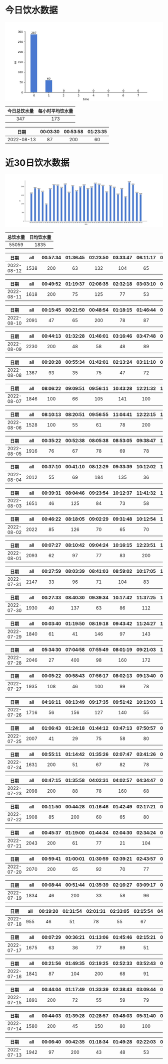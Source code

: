 # 今日饮水数据

<div align=center>
<img src="today.jpg" style="zoom: 100%;" />

| 今日总饮水量 | 每小时平均饮水量 |
| :----: | :----: |
| 347 | 173 |
</div>

| 日期 | 00:03:30 | 00:53:58 | 01:23:35 |
| :----: | :----: | :----: | :----: |
| 2022-08-13 | 87 | 200 | 60 |

# 近30日饮水数据

<div align=center>
<img src="30.jpg"style="zoom: 100%;" />

| 总饮水量 | 日均饮水量 |
| :----: | :----: |
| 55059 | 1835 |
</div>

| 日期 | all | 00:57:34 | 01:36:45 | 02:23:50 | 03:33:47 | 06:11:17 | 06:52:07 | 16:06:25 | 16:36:48 | 16:49:28 | 17:02:08 | 17:36:34 | 18:15:00 | 22:31:11 |
| :----: | :----: | :----: | :----: | :----: | :----: | :----: | :----: | :----: | :----: | :----: | :----: | :----: | :----: | :----: |
| 2022-08-12 | 1538 | 200 | 63 | 132 | 104 | 65 | 97 | 62 | 67 | 72 | 53 | 46 | 77 | 500 |

| 日期 | all | 00:49:52 | 01:19:37 | 02:06:35 | 02:32:18 | 03:03:10 | 04:03:46 | 04:28:58 | 06:03:40 | 06:55:58 | 07:44:54 | 08:51:29 | 17:31:01 | 17:56:42 | 18:19:38 | 19:23:49 | 19:43:50 | 22:14:59 | 23:23:46 |
| :----: | :----: | :----: | :----: | :----: | :----: | :----: | :----: | :----: | :----: | :----: | :----: | :----: | :----: | :----: | :----: | :----: | :----: | :----: | :----: |
| 2022-08-11 | 1618 | 200 | 75 | 125 | 77 | 53 | 63 | 46 | 173 | 82 | 66 | 16 | 88 | 110 | 38 | 200 | 89 | 56 | 61 |

| 日期 | all | 00:15:45 | 00:21:50 | 00:48:54 | 01:18:15 | 01:46:44 | 02:19:28 | 03:43:48 | 03:54:10 | 05:44:37 | 06:15:17 | 07:00:44 | 08:11:16 | 16:18:21 | 16:48:30 | 18:49:50 | 20:30:07 | 22:24:23 | 22:25:02 | 22:26:24 | 23:33:05 | 23:33:22 | 23:37:01 |
| :----: | :----: | :----: | :----: | :----: | :----: | :----: | :----: | :----: | :----: | :----: | :----: | :----: | :----: | :----: | :----: | :----: | :----: | :----: | :----: | :----: | :----: | :----: | :----: |
| 2022-08-10 | 2091 | 47 | 65 | 200 | 78 | 87 | 66 | 57 | 57 | 75 | 86 | 63 | 69 | 92 | 33 | 500 | 68 | 92 | 65 | 88 | 88 | 47 | 68 |

| 日期 | all | 00:44:13 | 01:32:28 | 01:46:01 | 03:16:46 | 03:47:48 | 04:21:42 | 06:04:38 | 06:47:55 | 07:51:49 | 08:00:27 | 08:10:06 | 08:43:30 | 09:18:21 | 10:14:18 | 15:02:59 | 17:43:37 | 18:41:28 | 19:44:53 | 20:27:22 | 22:30:16 | 22:31:19 | 22:33:57 | 22:36:45 | 22:39:48 |
| :----: | :----: | :----: | :----: | :----: | :----: | :----: | :----: | :----: | :----: | :----: | :----: | :----: | :----: | :----: | :----: | :----: | :----: | :----: | :----: | :----: | :----: | :----: | :----: | :----: | :----: |
| 2022-08-09 | 2230 | 200 | 48 | 58 | 48 | 89 | 68 | 200 | 108 | 67 | 72 | 108 | 78 | 101 | 43 | 54 | 65 | 400 | 59 | 133 | 77 | 55 | 30 | 25 | 44 |

| 日期 | all | 00:20:28 | 00:55:34 | 01:42:01 | 02:13:24 | 03:11:10 | 03:45:19 | 08:51:51 | 12:52:30 | 13:49:18 | 13:59:54 | 14:59:24 | 16:47:05 | 17:20:49 | 20:24:47 | 20:54:26 | 21:27:43 | 21:52:09 | 22:54:33 | 23:24:42 |
| :----: | :----: | :----: | :----: | :----: | :----: | :----: | :----: | :----: | :----: | :----: | :----: | :----: | :----: | :----: | :----: | :----: | :----: | :----: | :----: | :----: |
| 2022-08-08 | 1367 | 93 | 35 | 75 | 47 | 72 | 46 | 52 | 79 | 200 | 55 | 68 | 64 | 34 | 78 | 103 | 48 | 67 | 72 | 79 |

| 日期 | all | 08:06:22 | 09:09:51 | 09:56:11 | 10:43:28 | 12:21:32 | 12:22:00 | 13:16:41 | 13:46:56 | 14:18:54 | 15:12:18 | 16:39:29 | 17:21:06 | 19:01:45 | 19:48:53 | 21:51:09 | 23:21:27 |
| :----: | :----: | :----: | :----: | :----: | :----: | :----: | :----: | :----: | :----: | :----: | :----: | :----: | :----: | :----: | :----: | :----: | :----: |
| 2022-08-07 | 1846 | 100 | 66 | 105 | 141 | 100 | 100 | 63 | 88 | 58 | 83 | 114 | 200 | 60 | 180 | 300 | 88 |

| 日期 | all | 08:10:13 | 08:20:51 | 09:56:55 | 11:04:41 | 12:22:15 | 13:04:20 | 15:02:32 | 16:02:33 | 16:38:37 | 17:24:37 | 19:35:13 | 20:22:48 | 21:12:46 | 21:42:32 | 22:42:48 | 23:37:59 |
| :----: | :----: | :----: | :----: | :----: | :----: | :----: | :----: | :----: | :----: | :----: | :----: | :----: | :----: | :----: | :----: | :----: | :----: |
| 2022-08-06 | 1528 | 100 | 55 | 61 | 78 | 200 | 69 | 79 | 177 | 48 | 200 | 65 | 103 | 63 | 68 | 73 | 89 |

| 日期 | all | 00:35:22 | 00:52:38 | 08:05:38 | 08:53:05 | 09:38:47 | 10:12:23 | 11:10:42 | 12:29:37 | 13:07:01 | 14:17:13 | 15:14:26 | 15:52:55 | 17:21:08 | 18:40:37 | 19:25:29 | 20:22:16 | 21:22:34 | 21:52:34 | 22:39:54 | 23:47:49 |
| :----: | :----: | :----: | :----: | :----: | :----: | :----: | :----: | :----: | :----: | :----: | :----: | :----: | :----: | :----: | :----: | :----: | :----: | :----: | :----: | :----: | :----: |
| 2022-08-05 | 1916 | 76 | 67 | 78 | 69 | 78 | 61 | 66 | 200 | 34 | 76 | 85 | 59 | 89 | 41 | 200 | 400 | 71 | 35 | 66 | 65 |

| 日期 | all | 00:37:10 | 00:41:10 | 08:12:29 | 09:33:39 | 10:12:02 | 11:05:20 | 12:35:12 | 13:04:08 | 15:01:36 | 16:33:53 | 17:39:18 | 18:14:33 | 18:43:27 | 19:42:02 | 20:26:02 | 20:41:01 | 21:45:39 | 22:15:43 | 23:09:02 |
| :----: | :----: | :----: | :----: | :----: | :----: | :----: | :----: | :----: | :----: | :----: | :----: | :----: | :----: | :----: | :----: | :----: | :----: | :----: | :----: | :----: |
| 2022-08-04 | 2012 | 55 | 69 | 184 | 135 | 36 | 98 | 200 | 73 | 71 | 79 | 200 | 96 | 60 | 81 | 33 | 67 | 300 | 69 | 106 |

| 日期 | all | 00:39:31 | 08:04:46 | 09:23:54 | 10:12:37 | 11:41:32 | 12:23:45 | 13:07:38 | 15:08:24 | 15:59:14 | 17:16:38 | 18:22:18 | 19:45:45 | 20:14:30 | 21:31:06 | 22:05:08 | 22:19:35 | 22:35:31 | 23:05:22 | 23:58:46 |
| :----: | :----: | :----: | :----: | :----: | :----: | :----: | :----: | :----: | :----: | :----: | :----: | :----: | :----: | :----: | :----: | :----: | :----: | :----: | :----: | :----: |
| 2022-08-03 | 1651 | 46 | 125 | 84 | 73 | 58 | 200 | 168 | 43 | 72 | 200 | 82 | 75 | 26 | 89 | 56 | 80 | 69 | 55 | 50 |

| 日期 | all | 00:46:22 | 08:18:05 | 09:02:29 | 09:31:48 | 10:12:54 | 11:07:24 | 12:20:22 | 13:00:26 | 14:46:57 | 15:13:15 | 16:34:03 | 17:18:38 | 17:54:40 | 19:08:19 | 20:41:59 | 22:48:15 | 23:15:47 |
| :----: | :----: | :----: | :----: | :----: | :----: | :----: | :----: | :----: | :----: | :----: | :----: | :----: | :----: | :----: | :----: | :----: | :----: | :----: |
| 2022-08-02 | 2022 | 85 | 126 | 70 | 65 | 70 | 137 | 200 | 63 | 65 | 76 | 157 | 200 | 71 | 55 | 69 | 400 | 113 |

| 日期 | all | 00:07:27 | 08:10:42 | 09:04:24 | 10:16:15 | 12:23:51 | 12:53:34 | 13:13:56 | 14:55:40 | 15:14:04 | 15:52:02 | 16:37:31 | 17:26:40 | 18:15:18 | 18:49:42 | 19:17:16 | 20:43:40 | 21:49:39 | 22:19:28 | 22:51:35 | 23:21:24 |
| :----: | :----: | :----: | :----: | :----: | :----: | :----: | :----: | :----: | :----: | :----: | :----: | :----: | :----: | :----: | :----: | :----: | :----: | :----: | :----: | :----: | :----: |
| 2022-08-01 | 2093 | 62 | 97 | 77 | 83 | 200 | 60 | 80 | 123 | 46 | 29 | 73 | 200 | 99 | 41 | 57 | 75 | 400 | 109 | 65 | 117 |

| 日期 | all | 00:27:59 | 08:03:39 | 08:41:03 | 08:59:02 | 10:17:05 | 11:26:11 | 12:24:12 | 12:57:51 | 13:49:24 | 16:23:35 | 17:23:16 | 18:49:14 | 19:33:17 | 20:11:04 | 21:35:10 | 21:54:28 | 23:16:26 | 23:51:28 |
| :----: | :----: | :----: | :----: | :----: | :----: | :----: | :----: | :----: | :----: | :----: | :----: | :----: | :----: | :----: | :----: | :----: | :----: | :----: | :----: |
| 2022-07-31 | 2147 | 33 | 96 | 71 | 104 | 83 | 133 | 200 | 88 | 87 | 116 | 200 | 88 | 108 | 99 | 400 | 98 | 103 | 40 |

| 日期 | all | 00:27:33 | 08:40:30 | 09:39:34 | 10:17:42 | 11:37:25 | 12:34:25 | 13:05:40 | 14:01:54 | 14:58:03 | 15:16:41 | 16:00:31 | 16:35:22 | 17:19:48 | 17:44:08 | 18:38:31 | 19:41:27 | 20:42:24 | 21:12:27 | 21:59:13 | 22:51:13 | 23:32:06 |
| :----: | :----: | :----: | :----: | :----: | :----: | :----: | :----: | :----: | :----: | :----: | :----: | :----: | :----: | :----: | :----: | :----: | :----: | :----: | :----: | :----: | :----: | :----: |
| 2022-07-30 | 1930 | 40 | 137 | 63 | 86 | 112 | 200 | 79 | 86 | 98 | 61 | 60 | 88 | 200 | 150 | 71 | 55 | 61 | 86 | 104 | 67 | 26 |

| 日期 | all | 00:03:40 | 01:19:50 | 08:19:18 | 09:43:42 | 11:24:27 | 12:24:55 | 12:57:49 | 13:42:50 | 14:18:20 | 15:16:13 | 16:14:24 | 17:41:19 | 18:05:20 | 19:35:15 | 20:08:01 | 20:33:24 | 21:15:32 | 21:59:23 | 23:14:54 |
| :----: | :----: | :----: | :----: | :----: | :----: | :----: | :----: | :----: | :----: | :----: | :----: | :----: | :----: | :----: | :----: | :----: | :----: | :----: | :----: | :----: |
| 2022-07-29 | 1840 | 61 | 41 | 146 | 97 | 143 | 200 | 45 | 72 | 107 | 82 | 44 | 35 | 59 | 400 | 56 | 69 | 83 | 45 | 55 |

| 日期 | all | 05:34:30 | 07:04:58 | 07:55:49 | 08:01:19 | 09:21:03 | 10:05:19 | 11:33:10 | 12:20:31 | 13:04:09 | 14:40:55 | 15:27:36 | 16:20:55 | 17:21:35 | 19:08:33 | 19:58:25 | 21:23:52 | 22:27:46 |
| :----: | :----: | :----: | :----: | :----: | :----: | :----: | :----: | :----: | :----: | :----: | :----: | :----: | :----: | :----: | :----: | :----: | :----: | :----: |
| 2022-07-28 | 2046 | 27 | 400 | 98 | 160 | 172 | 26 | 57 | 200 | 138 | 102 | 65 | 89 | 200 | 144 | 63 | 37 | 68 |

| 日期 | all | 00:05:22 | 00:58:43 | 07:56:17 | 08:02:13 | 09:13:40 | 09:44:58 | 10:24:10 | 10:54:24 | 11:33:07 | 12:16:58 | 13:06:53 | 13:44:17 | 14:15:26 | 14:48:32 | 15:31:54 | 17:21:59 | 17:31:24 | 19:51:37 | 20:39:33 | 21:06:53 |
| :----: | :----: | :----: | :----: | :----: | :----: | :----: | :----: | :----: | :----: | :----: | :----: | :----: | :----: | :----: | :----: | :----: | :----: | :----: | :----: | :----: | :----: |
| 2022-07-27 | 1935 | 108 | 46 | 100 | 99 | 78 | 58 | 88 | 65 | 64 | 200 | 72 | 79 | 78 | 89 | 69 | 200 | 61 | 238 | 90 | 53 |

| 日期 | all | 04:16:11 | 08:13:49 | 09:17:35 | 09:51:42 | 10:13:03 | 12:18:05 | 13:05:32 | 14:17:04 | 15:13:36 | 16:55:47 | 17:16:36 | 17:35:11 | 19:00:43 | 19:57:50 | 20:45:07 | 21:45:56 | 23:00:59 |
| :----: | :----: | :----: | :----: | :----: | :----: | :----: | :----: | :----: | :----: | :----: | :----: | :----: | :----: | :----: | :----: | :----: | :----: | :----: |
| 2022-07-26 | 1716 | 56 | 156 | 127 | 140 | 55 | 200 | 38 | 113 | 105 | 87 | 200 | 78 | 98 | 26 | 67 | 96 | 74 |

| 日期 | all | 01:06:43 | 01:24:18 | 01:44:12 | 03:47:13 | 07:50:57 | 08:17:16 | 08:59:21 | 10:10:35 | 11:17:55 | 12:16:49 | 13:04:39 | 14:25:08 | 15:12:32 | 17:30:30 | 17:32:21 | 18:23:05 | 18:59:27 | 19:52:52 | 20:43:07 | 21:13:37 | 21:58:12 | 22:47:19 | 22:50:44 |
| :----: | :----: | :----: | :----: | :----: | :----: | :----: | :----: | :----: | :----: | :----: | :----: | :----: | :----: | :----: | :----: | :----: | :----: | :----: | :----: | :----: | :----: | :----: | :----: | :----: |
| 2022-07-25 | 2007 | 41 | 29 | 75 | 58 | 80 | 120 | 93 | 116 | 128 | 200 | 116 | 115 | 67 | 200 | 24 | 88 | 85 | 78 | 77 | 67 | 29 | 43 | 78 |

| 日期 | all | 00:55:11 | 01:14:42 | 01:35:26 | 02:07:47 | 03:41:26 | 04:14:03 | 05:47:23 | 07:15:52 | 08:12:59 | 08:20:08 | 09:46:32 | 10:12:13 | 16:01:16 | 16:53:34 | 17:34:40 | 18:03:55 | 19:04:12 | 19:34:56 | 19:54:54 | 20:22:36 | 20:52:21 | 21:35:16 | 22:49:50 | 23:47:09 |
| :----: | :----: | :----: | :----: | :----: | :----: | :----: | :----: | :----: | :----: | :----: | :----: | :----: | :----: | :----: | :----: | :----: | :----: | :----: | :----: | :----: | :----: | :----: | :----: | :----: | :----: |
| 2022-07-24 | 1631 | 200 | 51 | 67 | 82 | 78 | 37 | 92 | 63 | 77 | 20 | 59 | 90 | 40 | 78 | 55 | 11 | 66 | 61 | 40 | 36 | 71 | 70 | 95 | 92 |

| 日期 | all | 00:47:15 | 01:35:58 | 04:02:31 | 04:02:57 | 04:34:47 | 05:06:45 | 05:36:34 | 06:08:27 | 06:48:43 | 07:13:22 | 07:44:55 | 08:12:25 | 08:29:09 | 09:10:56 | 11:08:49 | 11:27:40 | 12:10:33 | 12:23:48 | 18:22:39 | 20:43:47 | 21:42:20 | 22:28:42 | 22:46:24 | 23:55:55 |
| :----: | :----: | :----: | :----: | :----: | :----: | :----: | :----: | :----: | :----: | :----: | :----: | :----: | :----: | :----: | :----: | :----: | :----: | :----: | :----: | :----: | :----: | :----: | :----: | :----: | :----: |
| 2022-07-23 | 2098 | 200 | 88 | 78 | 160 | 68 | 300 | 49 | 29 | 44 | 71 | 77 | 43 | 117 | 134 | 26 | 58 | 62 | 77 | 88 | 33 | 98 | 88 | 66 | 44 |

| 日期 | all | 00:11:50 | 00:44:28 | 01:16:46 | 01:42:49 | 02:17:21 | 02:41:25 | 03:02:38 | 03:37:17 | 04:07:39 | 06:02:10 | 06:57:53 | 07:39:00 | 08:13:16 | 17:03:48 | 17:35:14 | 18:23:33 | 20:03:24 | 20:32:21 | 21:35:54 | 22:47:49 |
| :----: | :----: | :----: | :----: | :----: | :----: | :----: | :----: | :----: | :----: | :----: | :----: | :----: | :----: | :----: | :----: | :----: | :----: | :----: | :----: | :----: | :----: |
| 2022-07-22 | 1908 | 85 | 200 | 60 | 65 | 80 | 31 | 90 | 83 | 70 | 79 | 79 | 96 | 27 | 82 | 92 | 106 | 400 | 76 | 59 | 48 |

| 日期 | all | 00:45:37 | 01:19:00 | 01:44:34 | 02:04:30 | 02:34:24 | 03:18:24 | 04:07:03 | 05:00:48 | 06:07:47 | 06:41:43 | 07:30:00 | 08:09:06 | 08:23:28 | 13:34:05 | 16:16:12 | 17:28:55 | 18:15:31 | 18:46:26 | 19:50:34 | 21:21:57 | 22:13:04 | 23:14:12 | 23:39:42 |
| :----: | :----: | :----: | :----: | :----: | :----: | :----: | :----: | :----: | :----: | :----: | :----: | :----: | :----: | :----: | :----: | :----: | :----: | :----: | :----: | :----: | :----: | :----: | :----: | :----: |
| 2022-07-21 | 2043 | 200 | 61 | 77 | 21 | 104 | 65 | 33 | 200 | 77 | 50 | 76 | 41 | 25 | 63 | 70 | 53 | 155 | 21 | 400 | 71 | 92 | 49 | 39 |

| 日期 | all | 00:59:41 | 01:00:01 | 01:30:59 | 02:39:21 | 02:43:57 | 03:19:24 | 03:56:37 | 04:26:25 | 04:43:26 | 05:25:09 | 05:55:45 | 06:25:26 | 08:50:27 | 14:14:31 | 14:46:21 | 15:25:26 | 15:56:38 | 16:32:21 | 17:26:53 | 18:05:02 | 19:13:43 | 20:27:25 | 21:38:16 | 22:32:58 | 23:00:00 | 23:55:24 |
| :----: | :----: | :----: | :----: | :----: | :----: | :----: | :----: | :----: | :----: | :----: | :----: | :----: | :----: | :----: | :----: | :----: | :----: | :----: | :----: | :----: | :----: | :----: | :----: | :----: | :----: | :----: | :----: |
| 2022-07-20 | 2070 | 200 | 65 | 92 | 70 | 77 | 29 | 63 | 69 | 31 | 200 | 59 | 82 | 49 | 92 | 71 | 84 | 124 | 76 | 81 | 71 | 84 | 22 | 63 | 68 | 93 | 55 |

| 日期 | all | 00:08:44 | 00:51:44 | 01:35:39 | 02:16:27 | 03:09:17 | 03:50:58 | 05:57:37 | 05:59:34 | 07:11:34 | 08:15:08 | 09:47:17 | 10:03:17 | 11:31:40 | 11:51:25 | 13:11:55 | 18:00:30 | 20:37:13 | 21:15:06 | 21:54:44 | 22:32:24 |
| :----: | :----: | :----: | :----: | :----: | :----: | :----: | :----: | :----: | :----: | :----: | :----: | :----: | :----: | :----: | :----: | :----: | :----: | :----: | :----: | :----: | :----: |
| 2022-07-19 | 1834 | 46 | 200 | 33 | 58 | 96 | 49 | 134 | 92 | 67 | 72 | 27 | 77 | 57 | 68 | 475 | 47 | 55 | 66 | 60 | 55 |

| 日期 | all | 00:19:20 | 01:31:54 | 02:01:31 | 02:33:05 | 03:15:54 | 04:02:36 | 14:30:21 | 15:17:35 | 16:30:27 | 18:46:49 | 20:22:57 | 21:48:26 | 22:21:18 | 22:45:30 |
| :----: | :----: | :----: | :----: | :----: | :----: | :----: | :----: | :----: | :----: | :----: | :----: | :----: | :----: | :----: | :----: |
| 2022-07-18 | 955 | 46 | 51 | 78 | 55 | 67 | 50 | 76 | 66 | 32 | 66 | 104 | 95 | 62 | 107 |

| 日期 | all | 00:07:29 | 00:36:21 | 01:13:06 | 01:45:46 | 02:15:21 | 03:01:37 | 03:39:53 | 12:32:03 | 13:34:08 | 14:02:53 | 14:34:21 | 15:04:32 | 15:34:47 | 16:09:13 | 17:10:45 | 18:04:26 | 19:22:00 | 19:53:51 | 20:48:52 | 20:52:21 | 21:39:27 | 22:23:10 | 22:57:00 | 23:19:29 | 23:49:38 |
| :----: | :----: | :----: | :----: | :----: | :----: | :----: | :----: | :----: | :----: | :----: | :----: | :----: | :----: | :----: | :----: | :----: | :----: | :----: | :----: | :----: | :----: | :----: | :----: | :----: | :----: | :----: |
| 2022-07-17 | 1675 | 63 | 36 | 77 | 89 | 51 | 21 | 26 | 200 | 68 | 61 | 33 | 72 | 55 | 96 | 97 | 28 | 58 | 57 | 29 | 84 | 52 | 89 | 62 | 73 | 98 |

| 日期 | all | 00:21:56 | 01:49:35 | 02:19:25 | 02:52:33 | 03:52:43 | 04:35:09 | 05:05:34 | 05:58:53 | 14:15:50 | 14:46:19 | 15:16:18 | 16:13:01 | 17:19:07 | 18:59:31 | 20:36:07 | 21:30:22 | 22:13:34 | 22:47:11 | 23:37:54 |
| :----: | :----: | :----: | :----: | :----: | :----: | :----: | :----: | :----: | :----: | :----: | :----: | :----: | :----: | :----: | :----: | :----: | :----: | :----: | :----: | :----: |
| 2022-07-16 | 1841 | 87 | 104 | 200 | 68 | 91 | 55 | 85 | 75 | 58 | 57 | 62 | 90 | 112 | 68 | 400 | 31 | 66 | 72 | 60 |

| 日期 | all | 00:44:04 | 01:17:49 | 01:33:39 | 02:38:43 | 03:09:44 | 03:48:10 | 04:57:28 | 05:53:46 | 06:13:39 | 07:45:24 | 16:19:50 | 16:42:43 | 18:05:50 | 19:03:32 | 19:44:47 | 20:18:40 | 20:50:11 | 21:20:24 | 21:50:27 | 22:20:03 | 22:43:35 | 23:13:43 | 23:43:28 |
| :----: | :----: | :----: | :----: | :----: | :----: | :----: | :----: | :----: | :----: | :----: | :----: | :----: | :----: | :----: | :----: | :----: | :----: | :----: | :----: | :----: | :----: | :----: | :----: | :----: |
| 2022-07-15 | 1891 | 200 | 72 | 55 | 59 | 79 | 65 | 80 | 60 | 58 | 68 | 73 | 120 | 98 | 85 | 54 | 55 | 200 | 123 | 50 | 67 | 45 | 68 | 57 |

| 日期 | all | 00:44:03 | 01:39:28 | 02:28:57 | 03:48:03 | 05:31:40 | 06:42:25 | 07:41:26 | 16:06:15 | 16:36:29 | 17:06:31 | 19:44:29 | 21:25:36 | 22:42:54 | 23:48:39 |
| :----: | :----: | :----: | :----: | :----: | :----: | :----: | :----: | :----: | :----: | :----: | :----: | :----: | :----: | :----: | :----: |
| 2022-07-14 | 1580 | 200 | 45 | 150 | 80 | 100 | 87 | 49 | 122 | 78 | 40 | 400 | 88 | 88 | 53 |

| 日期 | all | 00:06:40 | 00:42:35 | 01:18:34 | 01:49:28 | 02:22:03 | 02:56:59 | 03:31:49 | 04:28:17 | 04:58:45 | 05:58:43 | 06:34:47 | 06:51:32 | 07:49:07 | 08:56:46 | 15:31:13 | 16:02:19 | 17:10:22 | 17:51:12 | 18:28:58 | 19:37:25 | 20:12:16 | 20:28:47 | 21:05:02 | 22:26:07 | 22:43:59 |
| :----: | :----: | :----: | :----: | :----: | :----: | :----: | :----: | :----: | :----: | :----: | :----: | :----: | :----: | :----: | :----: | :----: | :----: | :----: | :----: | :----: | :----: | :----: | :----: | :----: | :----: | :----: |
| 2022-07-13 | 1942 | 97 | 200 | 43 | 48 | 53 | 73 | 37 | 78 | 78 | 216 | 62 | 71 | 88 | 69 | 34 | 67 | 93 | 48 | 60 | 80 | 69 | 39 | 40 | 121 | 78 |

